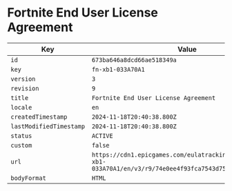 # Fortnite End User License Agreement

| Key | Value |
| --- | ----- |
| `id` | `673ba646a8dcd66ae518349a` |
| `key` | `fn-xb1-033A70A1` |
| `version` | `3` |
| `revision` | `9` |
| `title` | `Fortnite End User License Agreement` |
| `locale` | `en` |
| `createdTimestamp` | `2024-11-18T20:40:38.800Z` |
| `lastModifiedTimestamp` | `2024-11-18T20:40:38.800Z` |
| `status` | `ACTIVE` |
| `custom` | `false` |
| `url` | `https://cdn1.epicgames.com/eulatracking-download/fn-xb1-033A70A1/en/v3/r9/74e0ee4f93fca7543d756773c89379d7.pdf` |
| `bodyFormat` | `HTML` |
